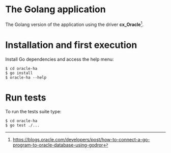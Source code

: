 # The Golang application

The Golang version of the application using the driver **cx_Oracle**[^1].


# Installation and first execution

Install Go dependencies and access the help menu:

    $ cd oracle-ha
    $ go install
    $ oracle-ha --help


# Run tests

To run the tests suite type:

    $ cd oracle-ha
    $ go test ./...


[^1]: https://blogs.oracle.com/developers/post/how-to-connect-a-go-program-to-oracle-database-using-godror
